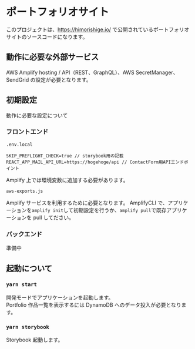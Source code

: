 # ポートフォリオサイト

このプロジェクトは、https://himorishige.io/ で公開されているポートフォリオサイトのソースコードになります。

## 動作に必要な外部サービス

AWS Amplify hosting / API（REST、GraphQL）、AWS SecretManager、SendGrid の設定が必要となります。

## 初期設定

動作に必要な設定について

### フロントエンド

`.env.local`

```
SKIP_PREFLIGHT_CHECK=true // storybook用の記載
REACT_APP_MAIL_API_URL=https://hogehoge/api // ContactForm用APIエンドポイント
```

Amplify 上では環境変数に追加する必要があります。

`aws-exports.js`

Amplify サービスを利用するために必要となります。
AmplifyCLI で、アプリケーションを`amplify init`して初期設定を行うか、`amplify pull`で既存アプリケーションを pull してださい。

### バックエンド

準備中

## 起動について

### `yarn start`

開発モードでアプリケーションを起動します。  
Portfolio 作品一覧を表示するには DynamoDB へのデータ投入が必要となります。

### `yarn storybook`

Storybook 起動します。
